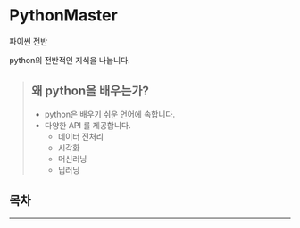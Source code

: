 # PythonMaster

파이썬 전반

python의 전반적인 지식을 나눕니다.

> ## 왜 python을 배우는가?
>
> - python은 배우기 쉬운 언어에 속합니다.
> - 다양한 API 를 제공합니다.
>   - 데이터 전처리
>   - 시각화
>   - 머신러닝
>   - 딥러닝

## 목차

***
